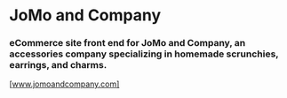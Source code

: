 # JoMo and Company

### eCommerce site front end for JoMo and Company, an accessories company specializing in homemade scrunchies, earrings, and charms.

[www.jomoandcompany.com]
